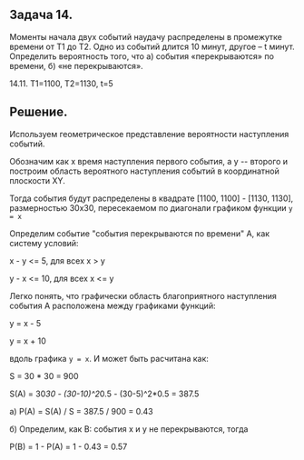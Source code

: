 Задача 14. 
----------

Моменты начала двух событий наудачу распределены в промежутке времени от Т1 до Т2. Одно из событий длится 10 минут, другое – t минут. Определить вероятность того, что
  а) события «перекрываются» по времени,  б) «не перекрываются».

14.11. T1=1100, T2=1130, t=5

Решение.
--------

Используем геометрическое представление вероятности наступления событий.

Обозначим как x время наступления первого события, а y -- второго и 
построим область вероятного наступления событий в координатной плоскости XY.

Тогда события будут распределены в квадрате [1100, 1100] - [1130, 1130], 
размерностью 30х30, пересекаемом по диагонали графиком функции `y = x`

Определим событие "события перекрываются по времени" А, как систему условий:

  x - y <= 5, для всех x > y

  y - x <= 10, для всех x <= y

Легко понять, что графически область благоприятного наступления события А
расположена между графиками функций:

  y = x - 5

  y = x + 10

вдоль графика `y = x`. И может быть расчитана как:

  S = 30 * 30 = 900

  S(A) = 30*30 - (30-10)^2*0.5 - (30-5)^2*0.5 = 387.5

a) P(A) = S(A) / S = 387.5 / 900 = 0.43

б) Определим, как B: события x и y не перекрываются, тогда

  P(B) = 1 - P(A) = 1 - 0.43 = 0.57
  

